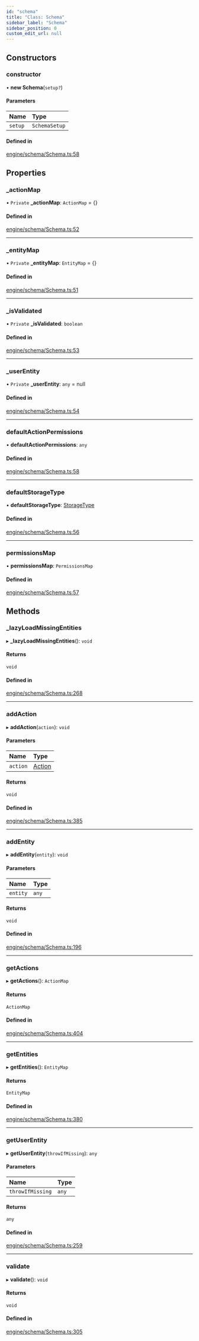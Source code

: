 ```yaml
---
id: "schema"
title: "Class: Schema"
sidebar_label: "Schema"
sidebar_position: 0
custom_edit_url: null
---
```


## Constructors

### constructor

• **new Schema**(`setup?`)

#### Parameters

| Name | Type |
| :------ | :------ |
| `setup` | `SchemaSetup` |

#### Defined in

[engine/schema/Schema.ts:58](https://github.com/Enubia/shyft/blob/da240ce/src/engine/schema/Schema.ts#L58)

## Properties

### \_actionMap

• `Private` **\_actionMap**: `ActionMap` = {}

#### Defined in

[engine/schema/Schema.ts:52](https://github.com/Enubia/shyft/blob/da240ce/src/engine/schema/Schema.ts#L52)

___

### \_entityMap

• `Private` **\_entityMap**: `EntityMap` = {}

#### Defined in

[engine/schema/Schema.ts:51](https://github.com/Enubia/shyft/blob/da240ce/src/engine/schema/Schema.ts#L51)

___

### \_isValidated

• `Private` **\_isValidated**: `boolean`

#### Defined in

[engine/schema/Schema.ts:53](https://github.com/Enubia/shyft/blob/da240ce/src/engine/schema/Schema.ts#L53)

___

### \_userEntity

• `Private` **\_userEntity**: `any` = null

#### Defined in

[engine/schema/Schema.ts:54](https://github.com/Enubia/shyft/blob/da240ce/src/engine/schema/Schema.ts#L54)

___

### defaultActionPermissions

• **defaultActionPermissions**: `any`

#### Defined in

[engine/schema/Schema.ts:58](https://github.com/Enubia/shyft/blob/da240ce/src/engine/schema/Schema.ts#L58)

___

### defaultStorageType

• **defaultStorageType**: [StorageType](storagetype.md)

#### Defined in

[engine/schema/Schema.ts:56](https://github.com/Enubia/shyft/blob/da240ce/src/engine/schema/Schema.ts#L56)

___

### permissionsMap

• **permissionsMap**: `PermissionsMap`

#### Defined in

[engine/schema/Schema.ts:57](https://github.com/Enubia/shyft/blob/da240ce/src/engine/schema/Schema.ts#L57)

## Methods

### \_lazyLoadMissingEntities

▸ **_lazyLoadMissingEntities**(): `void`

#### Returns

`void`

#### Defined in

[engine/schema/Schema.ts:268](https://github.com/Enubia/shyft/blob/da240ce/src/engine/schema/Schema.ts#L268)

___

### addAction

▸ **addAction**(`action`): `void`

#### Parameters

| Name | Type |
| :------ | :------ |
| `action` | [Action](action.md) |

#### Returns

`void`

#### Defined in

[engine/schema/Schema.ts:385](https://github.com/Enubia/shyft/blob/da240ce/src/engine/schema/Schema.ts#L385)

___

### addEntity

▸ **addEntity**(`entity`): `void`

#### Parameters

| Name | Type |
| :------ | :------ |
| `entity` | `any` |

#### Returns

`void`

#### Defined in

[engine/schema/Schema.ts:196](https://github.com/Enubia/shyft/blob/da240ce/src/engine/schema/Schema.ts#L196)

___

### getActions

▸ **getActions**(): `ActionMap`

#### Returns

`ActionMap`

#### Defined in

[engine/schema/Schema.ts:404](https://github.com/Enubia/shyft/blob/da240ce/src/engine/schema/Schema.ts#L404)

___

### getEntities

▸ **getEntities**(): `EntityMap`

#### Returns

`EntityMap`

#### Defined in

[engine/schema/Schema.ts:380](https://github.com/Enubia/shyft/blob/da240ce/src/engine/schema/Schema.ts#L380)

___

### getUserEntity

▸ **getUserEntity**(`throwIfMissing`): `any`

#### Parameters

| Name | Type |
| :------ | :------ |
| `throwIfMissing` | `any` |

#### Returns

`any`

#### Defined in

[engine/schema/Schema.ts:259](https://github.com/Enubia/shyft/blob/da240ce/src/engine/schema/Schema.ts#L259)

___

### validate

▸ **validate**(): `void`

#### Returns

`void`

#### Defined in

[engine/schema/Schema.ts:305](https://github.com/Enubia/shyft/blob/da240ce/src/engine/schema/Schema.ts#L305)

